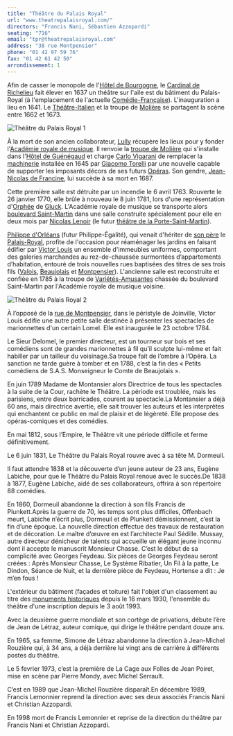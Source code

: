 ```yaml
---
title: "Théâtre du Palais Royal"
url: "www.theatrepalaisroyal.com/"
directors: "Francis Nani, Sébastien Azzopardi"
seating: "716"
email: "tpr@theatrepalaisroyal.com"
address: "38 rue Montpensier"
phone: "01 42 97 59 76"
fax: "01 42 61 42 50"
arrondissement: 1
---
```


Afin de casser le monopole de l'[Hôtel de Bourgogne](https://fr.wikipedia.org/wiki/H%C3%B4tel_de_Bourgogne_(Paris)), le [Cardinal de Richelieu](https://fr.wikipedia.org/wiki/Armand_Jean_du_Plessis_de_Richelieu) fait élever en 1637 un théâtre sur l'aile est du bâtiment du Palais-Royal (à l'emplacement de l'actuelle [Comédie-Française](https://fr.wikipedia.org/wiki/Com%C3%A9die-Fran%C3%A7aise)). L'inauguration a lieu en 1641. Le [Théâtre-Italien](https://fr.wikipedia.org/wiki/Th%C3%A9%C3%A2tre-Italien) et la troupe de [Molière](https://fr.wikipedia.org/wiki/Moli%C3%A8re) se partagent la scène entre 1662 et 1673.

![Théâtre du Palais Royal 1](/images/theatre-du-palais-royal/theatre-du-palais-royal-1.jpg)

À la mort de son ancien collaborateur, [Lully](https://fr.wikipedia.org/wiki/Jean-Baptiste_Lully) récupère les lieux pour y fonder l'[Académie royale de musique](https://fr.wikipedia.org/wiki/Acad%C3%A9mie_royale_de_musique). Il renvoie la [troupe de Molière](https://fr.wikipedia.org/wiki/Troupe_de_Moli%C3%A8re) qui s'installe dans l'[Hôtel de Guénégaud](https://fr.wikipedia.org/wiki/Salle_du_Jeu_de_paume_de_la_Bouteille) et charge [Carlo Vigarani](https://fr.wikipedia.org/wiki/Carlo_Vigarani) de remplacer la [machinerie](https://fr.wikipedia.org/wiki/Machinerie_(th%C3%A9%C3%A2tre)) installée en 1645 par [Giacomo Torelli](https://fr.wikipedia.org/wiki/Giacomo_Torelli) par une nouvelle capable de supporter les imposants décors de ses futurs [Opéras](https://fr.wikipedia.org/wiki/Op%C3%A9ra_(musique)). Son gendre, [Jean-Nicolas de Francine](https://fr.wikipedia.org/wiki/Jean-Nicolas_de_Francine), lui succède à sa mort en 1687.

Cette première salle est détruite par un incendie le 6 avril 1763. Rouverte le 26 janvier 1770, elle brûle à nouveau le 8 juin 1781, lors d'une représentation d'[Orphée](https://fr.wikipedia.org/wiki/Orph%C3%A9e_et_Eurydice) de [Gluck](https://fr.wikipedia.org/wiki/Christoph_Willibald_Gluck). L'Académie royale de musique se transporte alors [boulevard Saint-Martin](https://fr.wikipedia.org/wiki/Boulevard_Saint-Martin) dans une salle construite spécialement pour elle en deux mois par [Nicolas Lenoir](https://fr.wikipedia.org/wiki/Nicolas_Lenoir) (le futur [théâtre de la Porte-Saint-Martin](https://fr.wikipedia.org/wiki/Th%C3%A9%C3%A2tre_de_la_Porte-Saint-Martin)).

[Philippe d'Orléans](https://fr.wikipedia.org/wiki/Louis-Philippe_d%27Orl%C3%A9ans_(1747-1793)) (futur Philippe-Égalité), qui venait d'hériter de [son père](https://fr.wikipedia.org/wiki/Louis-Philippe_d%27Orl%C3%A9ans_(1725-1785)) le [Palais-Royal](https://fr.wikipedia.org/wiki/Palais-Royal), profite de l'occasion pour réaménager les jardins en faisant édifier par [Victor Louis](https://fr.wikipedia.org/wiki/Victor_Louis) un ensemble d'immeubles uniformes, comportant des galeries marchandes au rez-de-chaussée surmontées d’appartements d’habitation, entouré de trois nouvelles rues baptisées des titres de ses trois fils ([Valois](https://fr.wikipedia.org/wiki/Louis-Philippe_Ier), [Beaujolais](https://fr.wikipedia.org/wiki/Louis-Charles_d%27Orl%C3%A9ans) et [Montpensier](https://fr.wikipedia.org/wiki/Antoine_d%27Orl%C3%A9ans_(1775-1807))). L'ancienne salle est reconstruite et confiée en 1785 à la troupe de [Variétés-Amusantes](https://fr.wikipedia.org/wiki/Th%C3%A9%C3%A2tre_des_Vari%C3%A9t%C3%A9s-Amusantes) chassée du boulevard Saint-Martin par l'Académie royale de musique voisine.

![Théâtre du Palais Royal 2](/images/theatre-du-palais-royal/theatre-du-palais-royal-2.jpg)

À l’opposé de la [rue de Montpensier](https://fr.wikipedia.org/wiki/Rue_de_Montpensier), dans le péristyle de Joinville, Victor Louis édifie une autre petite salle destinée à présenter les spectacles de marionnettes d'un certain Lomel. Elle est inaugurée le 23 octobre 1784.

Le Sieur Delomel, le premier directeur, est un tourneur sur bois et ses comédiens sont de grandes marionnettes à fil qu’il sculpte lui-même et fait habiller par un tailleur du voisinage.Sa troupe fait de l’ombre à l’Opéra. La sanction ne tarde guère à tomber et en 1788, c’est la fin des « Petits comédiens de S.A.S. Monseigneur le Comte de Beaujolais ».

En juin 1789 Madame de Montansier alors Directrice de tous les spectacles à la suite de la Cour, rachète le Théâtre. La période est troublée, mais les parisiens, entre deux barricades, courent au spectacle.La Montansier a déjà 60 ans, mais directrice avertie, elle sait trouver les auteurs et les interprètes qui enchantent ce public en mal de plaisir et de légèreté. Elle propose des opéras-comiques et des comédies.

En mai 1812, sous l’Empire, le Théâtre vit une période difficile et ferme définitivement.

Le 6 juin 1831, Le Théâtre du Palais Royal rouvre avec à sa tête M. Dormeuil.

Il faut attendre 1838 et la découverte d’un jeune auteur de 23 ans, Eugène Labiche, pour que le Théâtre du Palais Royal renoue avec le succès.De 1838 à 1877, Eugène Labiche, aidé de ses collaborateurs, offrira à son répertoire 88 comédies.

En 1860, Dormeuil abandonne la direction à son fils Francis de Plunkett.Après la guerre de 70, les temps sont plus difficiles, Offenbach meurt, Labiche n’écrit plus, Dormeuil et de Plunkett démissionnent, c’est la fin d’une époque.
La nouvelle direction effectue des travaux de restauration et de décoration. Le maître d’œuvre en est l’architecte Paul Sédille.
Mussay, autre directeur dénicheur de talents qui accueille un élégant jeune inconnu dont il accepte le manuscrit Monsieur Chasse.
C’est le début de sa complicité avec Georges Feydeau. Six pièces de Georges Feydeau seront créées : Après Monsieur Chasse, Le Système Ribatier, Un Fil à la patte, Le Dindon, Séance de Nuit, et la dernière pièce de Feydeau, Hortense a dit : Je m’en fous !

L'extérieur du bâtiment (façades et toiture) fait l'objet d'un classement au titre des [monuments historiques](https://fr.wikipedia.org/wiki/Monument_historique_(France)) depuis le 16 mars 1930, l'ensemble du théâtre d'une inscription depuis le 3 août 1993.

Avec la deuxième guerre mondiale et son cortège de privations, débute l’ère de Jean de Létraz, auteur comique, qui dirige le théâtre pendant douze ans.

En 1965, sa femme, Simone de Létraz abandonne la direction à Jean-Michel Rouzière qui, à 34 ans, a déjà derrière lui vingt ans de carrière à différents postes du théâtre.

Le 5 fevrier 1973, c’est la première de La Cage aux Folles de Jean Poiret, mise en scène par Pierre Mondy, avec Michel Serrault.

C’est en 1989 que Jean-Michel Rouzière disparaît.En décembre 1989, Francis Lemonnier reprend la direction avec ses deux associés Francis Nani et Christian Azzopardi.

  

En 1998 mort de Francis Lemonnier et reprise de la direction du théâtre par Francis Nani et Christian Azzopardi.
